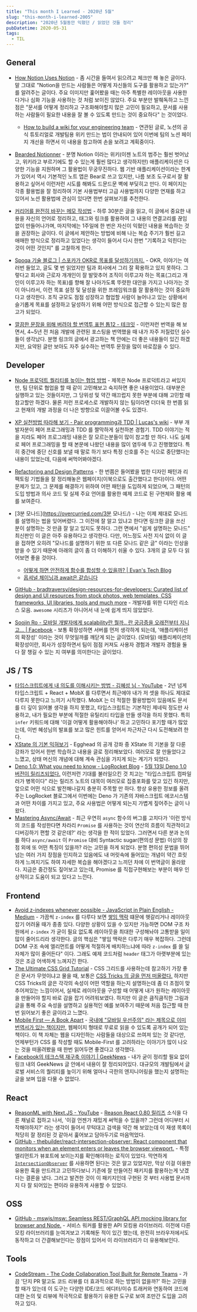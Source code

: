 ```yaml
---
title: "This month I Learned - 2020년 5월"
slug: "this-month-i-learned-2005"
description: "2020년 5월동안 익혔던 / 읽었던 것들 정리"
pubDatetime: 2020-05-31
tags:
  - TIL
---
```


## General

- [How Notion Uses Notion](https://www.notion.so/How-Notion-Uses-Notion-616f41d2f5124f3185cf1c36d267c07e) - 좀 시간을 들여서 읽으려고 체크만 해 놓은 글이다. 말 그대로 "Notion을 만드는 사람들은 어떻게 자신들의 도구를 활용하고 있는가?" 를 알려주는 글이다. 주요 이미지만 훑어봤을 때는 아주 특별한 레이아웃을 사용한다거나 심화 기능을 사용하는 것 처럼 보이진 않았다. 주요 부분만 발췌독하고 느낀 점은 "문서를 어떻게 정리하고 구조화해야할지 많은 고민이 필요하고, 문서를 사용하는 사람들이 필요한 내용을 잘 볼 수 있도록 만드는 것이 중요하다" 는 것이었다.

  - [How to build a wiki for your engineering team](https://www.notion.so/How-to-Build-a-Wiki-for-Your-Engineering-Team-10d7618fd5774825ad4c8bb8d3cdc32c) - 연관된 글로, 노션의 공식 튜토리얼로 개발팀용 위키 만드는 법이 안내되어 있어 이번에 팀의 노션 페이지 개선을 하면서 이 내용을 참고하여 손을 보려고 계획중이다.

- [Bearded Notionner](https://beardednotioneer.com/) - 분명 Notion 이라는 위키(이젠 노트의 범주는 훨씬 벗어났고, 위키라고 부르기에도 할 수 있는게 훨씬 많다고 생각하지만) 애플리케이션은 다양한 기능을 지원하며 그 활용법이 무궁무진하다. 웹 기반 애플리케이션이라는 한계가 있어서 역시 기본적인 노트 앱은 Bear로 쓰고 있지만, 나름 보조 도구로서 잘 활용하고 싶어서 이런저런 시도를 해봐도 드문드문 벽에 부딪히고 만다. 이 페이지는 각종 활용법을 잘 정리하여 기본 사용법부터 고급 사용법까지 다양한 연재를 하고 있어서 노션 활용법에 관심이 있다면 한번 살펴보기를 추천한다.
- [커리어를 완전히 바꾸는 메모 작성법](https://twitter.com/Imseong/status/1239212007779229696) - 하루 30분은 글을 읽고, 이 글에서 중요한 내용을 자신의 언어로 정리하고, 태그와 링크를 활용하여 그 내용의 연결고리를 끊임없이 만들어나가며, 마지막에는 1주일에 한 번은 자신이 익혔던 내용을 복습하는 것을 권장하는 글이다. 이 글에서 제안하는 방법에 비해 나는 복습 주기가 훨씬 길고 애매한 방식으로 정리하고 있었다는 생각이 들어서 다시 한번 "기록하고 익힌다는 것이 어떤 것인지" 를 고찰하게 한다.
- [Spoqa 기술 블로그 | 스포카가 OKR로 목표를 달성하기까지.](https://spoqa.github.io/2020/05/08/okr-to-goal.html) - OKR, 이야기는 여러번 들었고, 글도 몇 번 읽었지만 팀과 회사에서 그리 잘 확용하고 있지 못하다. 그렇다고 회사와 근로자 개개인이 잘 발맞추어 조직이 이루고자 하는 목표(그리고 개인이 이루고자 하는 목표)를 향해 잘 나아가도록 뚜렷한 대안을 가지고 나아가는 것이 아니라서, 이런 목표 설정 및 달성을 위한 프레임워크를 잘 활용하는 것이 중요하다고 생각한다. 조직 규모도 점점 성장하고 협업할 사람이 늘어나고 있는 상황에서 슬기롭게 목표를 설정하고 달성하기 위해 어떤 방식으로 접근할 수 있는지 많은 참고가 되었다.
- [깔끔한 문장을 위해 버려야 할 번역투 표현 톱12 - 테크잇](https://techit.kr/view/?no=20200419174813) - 이런저런 번역을 해 보면서, 4~5년 전 처음 개발에 관련된 포스팅을 번역했을 때 내가 자주 저질렀던 실수들이 생각났다. 분명 링크의 글에서 광고하는 책 안에는 더 좋은 내용들이 있긴 하겠지만, 요약된 글만 보아도 자주 실수하는 번역투 문장을 많이 바로잡을 수 있다.

## Developer

- [Node 프로덕트 퀄리티를 높이는 협업 방법](https://velog.io/@hax0r/Node-%ED%94%84%EB%A1%9C%EB%8D%95%ED%8A%B8-%ED%80%84%EB%A6%AC%ED%8B%B0%EB%A5%BC-%EB%86%92%EC%9D%B4%EB%8A%94-%ED%98%91%EC%97%85-%EB%B0%A9%EB%B2%95-q29zo12w) - 제목은 Node 프로덕트라고 써있지만, 팀 단위로 협업을 할 때 같이 고민해보고 숙지하면 좋은 내용이었다. 대부분은 실행하고 있는 것들이지만, 그 당위성 및 약간 매끄럽지 못한 부분에 대해 고민할 때 참고할만 하겠다. 물론 저런 프로세스로 개발하지 않는 팀이라면 더더욱 한 번쯤 읽고 현재의 개발 과정을 더 나은 방향으로 이끌어볼 수도 있겠다.
- [XP 실천방법 따라해 보기 - Pair programming과 TDD | Lucas's wiki](https://wiki.lucashan.space/essay/story-for-experienced-to-xp-with-wife.html) - 부부 개발자분이 페어 프로그래밍과 TDD 를 짤막하게 실천하본 경험기. TDD 이야기는 적을 지라도 페어 프로그래밍 내용은 잘 모르는분들이 많이 참고할 만 하다. 나도 실제로 페어 프로그래밍을 할 때 본문에 나왔던 내용을 많이 염두에 두고 진행했었다. 특히 중간에 중단 신호를 보낼 때 말로 하기 보다 특정 신호를 주는 식으로 중단했다는 내용이 있었는데, 다음에 써먹어봐야겠다.
- [Refactoring and Design Patterns](https://refactoring.guru) - 한 번쯤은 들어봤을 법한 디자인 패턴과 리팩토링 기법들을 잘 정리해놓은 웹페이지(이북으로도 출간했다고 한다)이다. 어떤 문제가 있고, 그 문제를 해결하기 위하여 어떤 패턴을 도입하게 되었으며, 그 패턴의 도입 방법과 의사 코드 및 실제 주요 언어를 활용한 예제 코드로 된 구현체와 활용 예를 보여준다.
- \[3분 모나드](https://overcurried.com/3분 모나드/) - 나는 이제 제대로 모나드를 설명하는 법을 잊어버렸다. 그 이전에 잘 알고 있냐고 한다면 링크한 글을 쓰신 분이 설명하는 것 만큼 잘 알고 있지도 못하다. 그런 면에서 "쉽게 설명하는 모나드" 최신판인 이 글은 아주 유용하다고 생각한다. 다만, 어느정도 사전 지식 없이 이 글을 접하면 오히려 "모나드를 설명하기 위한 또 다른 모나드 같은 글" 이라는 인상을 받을 수 있기 때문에 아래의 글이 좀 더 이해하기 쉬울 수 있다. 3개의 글 모두 다 읽어보면 좋을 것이다.

  - [어떻게 하면 안전하게 함수를 합성할 수 있을까? | Evan's Tech Blog](https://evan-moon.github.io/2020/01/27/safety-function-composition/)
  - [옵셔널 체이닝과 await은 같습니다](https://velog.io/@krlrhkstk/%EC%98%B5%EC%85%94%EB%84%90-%EC%B2%B4%EC%9D%B4%EB%8B%9D%EA%B3%BC-await%EC%9D%80-%EA%B0%99%EC%8A%B5%EB%8B%88%EB%8B%A4)

- [GitHub - bradtraversy/design-resources-for-developers: Curated list of design and UI resources from stock photos, web templates, CSS frameworks, UI libraries, tools and much more](https://github.com/bradtraversy/design-resources-for-developers) - 개발자를 위한 디자인 리소스 모음. `awesome` 시리즈가 아니어서 내 눈에 쉽게 띄지 않았었다.
- [Soojin Ro - 모바일 개발자에게 scalability란 뭘까.. 란 궁금증을 오래전부터 지니고... | Facebook](https://www.facebook.com/nsoojin.ro/posts/3245101652254251) - 보통 확장성하면 서버를 먼저 생각하게 되는데, '애플리케이션의 확장성' 이라는 것이 무엇일까를 깨닫게 되는 글이었다. (모바일) 애플리케이션의 확장성이란, 회사가 성장하면서 팀이 점점 커져도 사용자 경험과 개발자 경험을 둘 다 잘 챙길 수 있는 지 여부를 의미한다는 글이었다.

## JS / TS

- [타입스크립트에게 내 의도를 이해시키는 방법 - 김혜성 님 - YouTube](https://youtu.be/bfSKqscC8kc) - 2년 넘게 타입스크립트 + React + MobX 를 다루면서 최근에야 내가 저 셋을 하나도 제대로 다루지 못한다고 느끼기 시작했다. MobX 는 더 적절한 활용방법이 있음에도 문서를 더 깊이 읽어볼 생각을 하지 못했고, 타입스크립트는 기본적인 제네릭 정도만 사용하고, 내가 필요한 부분에 적절한 유틸리티 타입을 만들 생각을 하지 못했다. 특히 `infer` 키워드에 대해 '이걸 어떻게 활용해야하나' 하고 고민하다 포기할 때가 많았는데, 이번 혜성님의 발표를 보고 많은 힌트를 얻어서 차근차근 다시 도전해보려 한다.
- [XState 의 기본 익혀보기](https://rinae.dev/posts/learning-xstate) - Egghead 의 공개 강좌 중 XState 의 기본을 잘 다룬 강좌가 있어서 한번 학습하고 내용을 글로 정리해보았다. 여러모로 잘 만들었다고 느꼈고, 상태 머신의 개념에 대해 계속 관심을 가지게 되는 계기가 되었다.
- [Deno 1.0: What you need to know - LogRocket Blog](https://blog.logrocket.com/deno-1-0-what-you-need-to-know/) - [5월 13일 Deno 1.0 버전이 릴리즈되었다.](https://deno.land/v1) 이런저런 기대를 불러일으킨 것 치고는 "타입스크립트 컴파일러가 병목이다" 라는 릴리즈 노트의 대목이 여러모로 집중포화를 맞고 있긴 하지만, 앞으로 어떤 식으로 발전해나갈지 충분히 주목할 만 하다. 항상 유용한 정보를 올려주는 LogRocket 블로그에서 이번에는 Deno 가 기존의 자바스크립트 에코시스템과 어떤 차이를 가지고 있고, 주요 사용법은 어떻게 되는지 가볍게 짚어주는 글이 나왔다.
- [Mastering Async/Await](https://gcback-1.gitbook.io/mastering-async-await-by-valeri-karpov/) - 최근 우연히 `async` 함수의 버그를 고치다가 '이런 방식의 코드를 작성한다면 차라리 `Promise` 를 사용하는 것이 연산의 흐름이 직관적이고 디버깅하기 편할 것 같은데?' 라는 생각을 한 적이 있었다. 그러면서 다른 분과 논의를 하다 `async/await` 이 `Promise` 대비 Syntactic sugar(편의성 문법) 이상의 장점 외에 또 어떤 특징이 있을까? 라는 고민을 하게 되었다. 분명 편의성 문법을 뛰어넘는 여러 가지 장점을 인지하고 있음에도 내 머릿속에 들어있는 개념이 약간 흐릿하게 느껴지기도 하여 자세한 복습을 해야겠다고 느끼던 차에 이 번역글이 올라왔다. 지금은 중간정도 짚어보고 있는데, Promise 를 직접구현해보는 부분이 매우 인상적이고 도움이 되고 있다고 느낀다.

## Frontend

- [Avoid z-indexes whenever possible - JavaScript in Plain English - Medium](https://medium.com/javascript-in-plain-english/avoid-z-indexes-whenever-possible-10d56a68f81) - 가끔씩 `z-index` 를 다루다 보면 [쌓임 맥락](https://developer.mozilla.org/ko/docs/Web/CSS/CSS_Positioning/Understanding_z_index/The_stacking_context) 떄문에 헷갈리거나 레이아웃 잡기 어려울 때가 종종 있다. 다양한 상황이 있을 수 있지만 가능하면 DOM 구조 차원에서 `z-index` 가 굳이 필요 없도록 레이아웃을 최대한 구성해놔야 고통받을 일이 많이 줄어드리라 생각한다. 글의 핵심은 "쌓임 맥락은 다루기 매우 복잡하다. 그런데 DOM 구조 속에 엘리먼트를 어떻게 적절하게 배치하느냐에 따라 `z-index` 를 쓸 일 자체가 많이 줄어든다" 이다. 그래도 예제 코드처럼 `header` 태그가 아랫부분에 있는 것은 조금 어색하게 느껴지긴 한다.
- [The Ultimate CSS Grid Tutorial](https://www.freecodecamp.org/news/complete-css-grid-tutorial/) - CSS 그리드를 사용하는데 참고하기 가장 좋은 문서가 무엇이냐고 물을 때, 보통은 [CSS Tricks 의 글을 먼저 떠올렸다.](https://css-tricks.com/snippets/css/complete-guide-grid/) 하지만 CSS Tricks의 글은 각각의 속성이 어떤 역할을 하는지 설명하는데 좀 더 초점이 맞추어져있는 느낌이어서, 실제로 레이아웃을 구성할 때 어떻게 내가 원하는 레이아웃을 만들어야 할지 바로 감을 잡기 어려워보였다. 하지만 이 글은 큼직큼직한 그림과 글을 통해 주요 속성을 설명하고 실용적인 예를 보여주기 때문에 처음 접근할 때 한번 읽어보기 좋은 글이라고 느꼈다.
- [Mobile First — A Book Apart](http://mobile-first.abookapart.com/) - [국내에 "모바일 우선주의" 라는 제목으로 이미 번역서가 있는 책이지만](http://books.webactually.com/모바일-우선주의/), 웹페이지 형태로 무료로 읽을 수 있도록 공개가 되어 있는 책이다. 이 책 자체는 웹을 디자인하는 사람들을 대상으로 쓰여져 있는 것 같다만, 언제부턴가 CSS 를 작성할 때도 Mobile-First 를 고려하라는 이야기가 많이 나오는 것을 떠올려봤을 때 한번 읽어두면 좋겠다고 생각했다.
- [Facebook의 테크스택 재구축 이야기 | GeekNews](https://news.hada.io/topic?id=2049) - 내가 굳이 정리할 필요 없이 링크 내의 GeekNews 글 안에서 내용이 잘 정리되어있다. 대규모의 개발팀에서 글로벌 서비스의 퀄리티를 높이기 위해 얼마나 극한의 엔지니어링을 했는지 설명하는 글을 보며 입을 다물 수 없었다.

## React

- [ReasonML with Next.JS - YouTube](https://www.youtube.com/playlist?list=PLtDL321SUTJiC2BqrSUzoxozH138y4uhM) - [Reason React 0.80 릴리즈](https://reasonml.github.io/reason-react/blog/2020/05/05/080-release) 소식을 다른 채널로 접하고 나서, '이걸 언젠가 재밌게 써먹을 수 있을까? 그런데 어디부터 시작해야하지?' 라는 생각이 들어서 무턱대고 검색을 약간 해 보았는데 이 재생 목록이 적당히 잘 정리된 것 같아서 훑어보고 담아두기로 마음먹었다.
- [GitHub - thebuilder/react-intersection-observer: React component that monitors when an element enters or leaves the browser viewport.](https://github.com/thebuilder/react-intersection-observer) - 특정 엘리먼트가 뷰포트에 보이는지를 확인해야하는 로직이 있었다. 막연하게 [`IntersectionObserver`](https://developer.mozilla.org/en-US/docs/Web/API/Intersection_Observer_API) 를 사용하면 된다는 것은 알고 있었지만, 막상 이걸 이용한 유용한 훅을 만드려고 고민하다보니 기존에 잘 만들어진 패키지를 활용하는게 낫겠다는 결론을 냈다. 그러고 발견한 것이 이 패키지인데 구현된 것 부터 사용법 문서까지 다 잘 되어있는 편이라 유용하게 사용할 수 있었다.

## OSS

- [GitHub - mswjs/msw: Seamless REST/GraphQL API mocking library for browser and Node.](https://github.com/mswjs/msw) - 서비스 워커를 활용한 API 모킹용 라이브러리. 이전에 다른 모킹 라이브러리를 눈여겨보고 기록해둔 적이 있긴 했는데, 완전히 브라우저에서도 동작하고 더 간결해보인다는 장점이 있어서 이 라이브러리가 더 유용해보인다.

## Tools

- [CodeStream - The Code Collaboration Tool Built for Remote Teams](https://www.codestream.com) - 가끔 '단지 PR 말고도 코드 리뷰를 더 효과적으로 하는 방법이 없을까?' 하는 고민을 할 때가 있는데 이 도구는 다양한 IDE/코드 에디터/이슈 트래커와 연동하여 코드에 대한 논의 및 리뷰에 적극적으로 활용하기 유용한 도구로 보여 조만간 도입을 고려하고 있다.
